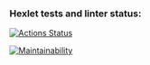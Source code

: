 ### Hexlet tests and linter status:
[![Actions Status](https://github.com/fjellaperc/java-project-78/actions/workflows/hexlet-check.yml/badge.svg)](https://github.com/fjellaperc/java-project-78/actions)

[![Maintainability](https://api.codeclimate.com/v1/badges/729b120e3cf98fa891f3/maintainability)](https://codeclimate.com/github/fjellaperc/java-project-78/maintainability)
